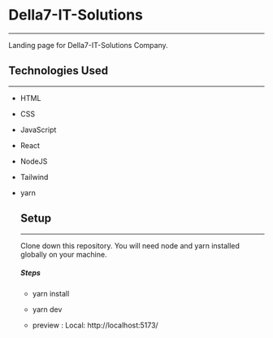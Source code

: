 <h1>Della7-IT-Solutions</h1>
<hr><p>Landing page for  Della7-IT-Solutions Company.</p><h2>Technologies Used</h2>
<hr><ul>
<li>HTML</li>
</ul><ul>
<li>CSS</li>
</ul><ul>
<li>JavaScript</li>
</ul><ul>
<li>React</li>
</ul><ul>
<li>NodeJS</li>
</ul><ul>
<li>Tailwind</li>
</ul><ul>
<li>yarn</li>
</p><h2>Setup</h2>
<hr><p>Clone down this repository. You will need node and yarn installed globally on your machine.</p><h5>Steps</h5><ul>
<li>yarn install</li>
</ul><ul>
<li>yarn dev</li>
</ul><ul>
<li>preview : Local:   http://localhost:5173/</li>
</ul>
